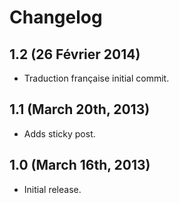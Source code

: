 # Changelog

## 1.2 (26 Février 2014)

* Traduction française initial commit.

## 1.1 (March 20th, 2013)

* Adds sticky post.

## 1.0 (March 16th, 2013)

* Initial release.